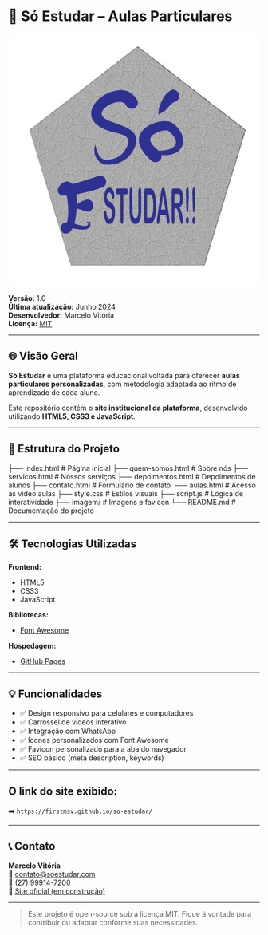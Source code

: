 # 📘 Só Estudar – Aulas Particulares

![Logo Só Estudar](imagem/logo.jpg)

**Versão:** 1.0  
**Última atualização:** Junho 2024  
**Desenvolvedor:** Marcelo Vitória  
**Licença:** [MIT](LICENSE)

---

## 🌐 Visão Geral

**Só Estudar** é uma plataforma educacional voltada para oferecer **aulas particulares personalizadas**, com metodologia adaptada ao ritmo de aprendizado de cada aluno.

Este repositório contém o **site institucional da plataforma**, desenvolvido utilizando **HTML5, CSS3 e JavaScript**.

---

## 📁 Estrutura do Projeto

├── index.html # Página inicial
├── quem-somos.html # Sobre nós
├── servicos.html # Nossos serviços
├── depoimentos.html # Depoimentos de alunos
├── contato.html # Formulário de contato
├── aulas.html # Acesso às vídeo aulas
├── style.css # Estilos visuais
├── script.js # Lógica de interatividade
├── imagem/ # Imagens e favicon
└── README.md # Documentação do projeto

---

## 🛠 Tecnologias Utilizadas

**Frontend:**

- HTML5
- CSS3
- JavaScript

**Bibliotecas:**

- [Font Awesome](https://fontawesome.com/)

**Hospedagem:**

- [GitHub Pages](https://pages.github.com/)

---

## 💡 Funcionalidades

- ✅ Design responsivo para celulares e computadores
- ✅ Carrossel de vídeos interativo
- ✅ Integração com WhatsApp
- ✅ Ícones personalizados com Font Awesome
- ✅ Favicon personalizado para a aba do navegador
- ✅ SEO básico (meta description, keywords)

---

## O link do site exibido:  
   ➡️ `https://firstmsv.github.io/so-estudar/`

---

## 📞 Contato

**Marcelo Vitória**  
📧 contato@soestudar.com  
📱 (27) 99914-7200  
🔗 [Site oficial (em construção)](#)

---

> Este projeto é open-source sob a licença MIT. Fique à vontade para contribuir ou adaptar conforme suas necessidades.
